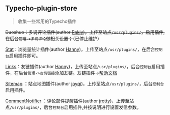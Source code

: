 ## Typecho-plugin-store
 

> 收集一些常用的Typecho插件

~~Duoshuo：多说评论插件(author [Rakiy][1])，上传至站点`/usr/plugins/`，启用插件,在后台`管理->多说评论`做相关设置；~~（已停止维护）

[Stat][4]：浏览量统计插件(author [Hanny][2])，上传至站点`/usr/plugins/`，在后台`控制台`启用插件即可。

[Links][3]：友链插件(author [Hanny][2])，上传至站点`/usr/plugins/`，后台`控制台`启用插件，在后台`管理->友情链接`添加友链。友链插件->[帮助文档][3]

[Sitemap][5] ：站点地图插件(author [joyqi][6])，上传至站点`/usr/plugins/`，后台`控制台`启用插件。

[CommentNotifier][7] ：评论邮件提醒插件(author [jrotty][8])，上传至站点`/usr/plugins/`，后台`控制台`启用插件,并按说明进行设置发信参数。



[1]: http://ysido.com/
[2]: http://www.imhan.com
[3]: http://www.imhan.com/archives/typecho-links/
[4]: http://www.imhan.com/typecho/
[5]: https://github.com/joyqi/typecho-plugin-sitemap
[6]: https://joyqi.com
[7]: https://github.com/jrotty/CommentNotifier
[8]: https://github.com/jrotty